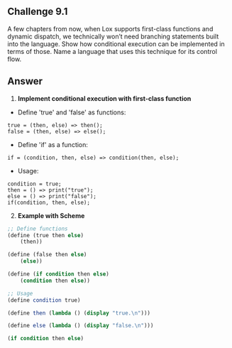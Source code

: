 ## Challenge 9.1

A few chapters from now, when Lox supports first-class functions and dynamic dispatch, we technically won’t need branching statements built into the language. Show how conditional execution can be implemented in terms of those. Name a language that uses this technique for its control flow.

## Answer

1. **Implement conditional execution with first-class function**

- Define 'true' and 'false' as functions:

```
true = (then, else) => then();
false = (then, else) => else();
```

- Define 'if' as a function:

```
if = (condition, then, else) => condition(then, else);
```

- Usage:

```
condition = true;
then = () => print("true");
else = () => print("false");
if(condition, then, else);
```

2. **Example with Scheme**

```scheme
;; Define functions
(define (true then else)
    (then))

(define (false then else)
    (else))

(define (if condition then else)
    (condition then else))

;; Usage
(define condition true)

(define then (lambda () (display "true.\n")))

(define else (lambda () (display "false.\n")))

(if condition then else)
```
